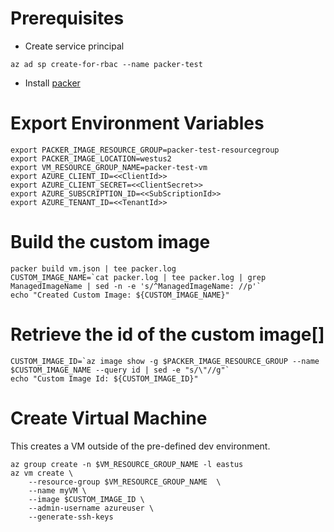 # Prerequisites
- Create service principal

```az ad sp create-for-rbac --name packer-test```

- Install [packer](https://www.packer.io/intro/getting-started/install.html)


# Export Environment Variables
```
export PACKER_IMAGE_RESOURCE_GROUP=packer-test-resourcegroup
export PACKER_IMAGE_LOCATION=westus2
export VM_RESOURCE_GROUP_NAME=packer-test-vm
export AZURE_CLIENT_ID=<<ClientId>>
export AZURE_CLIENT_SECRET=<<ClientSecret>>
export AZURE_SUBSCRIPTION_ID=<<SubScriptionId>>
export AZURE_TENANT_ID=<<TenantId>>
```

# Build the custom image
```
packer build vm.json | tee packer.log
CUSTOM_IMAGE_NAME=`cat packer.log | tee packer.log | grep ManagedImageName | sed -n -e 's/^ManagedImageName: //p'`
echo "Created Custom Image: ${CUSTOM_IMAGE_NAME}"
```

# Retrieve the id of the custom image[]
```
CUSTOM_IMAGE_ID=`az image show -g $PACKER_IMAGE_RESOURCE_GROUP --name $CUSTOM_IMAGE_NAME --query id | sed -e "s/\"//g"`
echo "Custom Image Id: ${CUSTOM_IMAGE_ID}"
```

# Create Virtual Machine
This creates a VM outside of the pre-defined dev environment.
```
az group create -n $VM_RESOURCE_GROUP_NAME -l eastus
az vm create \
    --resource-group $VM_RESOURCE_GROUP_NAME  \
    --name myVM \
    --image $CUSTOM_IMAGE_ID \
    --admin-username azureuser \
    --generate-ssh-keys
```